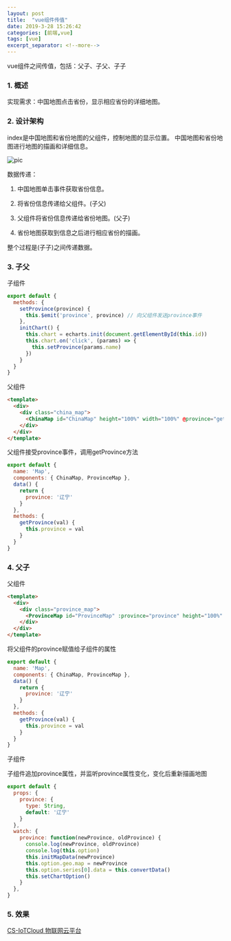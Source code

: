 ```yaml
---
layout: post
title:  "vue组件传值"
date: 2019-3-28 15:26:42
categories: [前端,vue]
tags: [vue]
excerpt_separator: <!--more-->
---
```


vue组件之间传值，包括：父子、子父、子子

<!--more-->

### 1. 概述

实现需求：中国地图点击省份，显示相应省份的详细地图。

### 2. 设计架构

index是中国地图和省份地图的父组件，控制地图的显示位置。
中国地图和省份地图进行地图的描画和详细信息。

![pic](/images/2019-04-16_09-49-52.png)

数据传递：

1. 中国地图单击事件获取省份信息。

2. 将省份信息传递给父组件。(子父)

3. 父组件将省份信息传递给省份地图。(父子)

4. 省份地图获取到信息之后进行相应省份的描画。

整个过程是(子子)之间传递数据。

### 3. 子父

子组件

```js
export default {
  methods: {
    setProvince(province) {
      this.$emit('province', province) // 向父组件发送province事件
    },
    initChart() {
      this.chart = echarts.init(document.getElementById(this.id))
      this.chart.on('click', (params) => {
        this.setProvince(params.name)
      })
    }
  }
}
```

父组件

```html
<template>
  <div>
    <div class="china_map">
      <ChinaMap id="ChinaMap" height="100%" width="100%" @province="getProvince"/>
    </div>
  </div>
</template>
```

父组件接受province事件，调用getProvince方法

```js
export default {
  name: 'Map',
  components: { ChinaMap, ProvinceMap },
  data() {
    return {
      province: '辽宁'
    }
  },
  methods: {
    getProvince(val) {
      this.province = val
    }
  }
}
```

### 4. 父子

父组件

```html
<template>
  <div>
    <div class="province_map">
      <ProvinceMap id="ProvinceMap" :province="province" height="100%" width="100%"/>
    </div>
  </div>
</template>
```

将父组件的province赋值给子组件的属性

```js
export default {
  name: 'Map',
  components: { ChinaMap, ProvinceMap },
  data() {
    return {
      province: '辽宁'
    }
  },
  methods: {
    getProvince(val) {
      this.province = val
    }
  }
}
```

子组件

子组件追加province属性，并监听province属性变化，变化后重新描画地图

```js
export default {
  props: {
    province: {
      type: String,
      default: '辽宁'
    }
  },
  watch: {
    province: function(newProvince, oldProvince) {
      console.log(newProvince, oldProvince)
      console.log(this.option)
      this.initMapData(newProvince)
      this.option.geo.map = newProvince
      this.option.series[0].data = this.convertData()
      this.setChartOption()
    }
  },
}
```

### 5. 效果

[CS-IoTCloud 物联网云平台](https://www.useloom.com/share/3198e030b29c42c8a6213b735649a1c0)